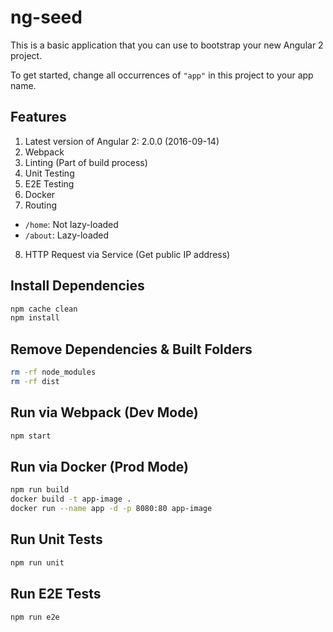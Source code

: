 # ng-seed

This is a basic application that you can use to bootstrap your new Angular 2 project.

To get started, change all occurrences of `"app"` in this project to your app name.

## Features

1. Latest version of Angular 2: 2.0.0 (2016-09-14)
2. Webpack
3. Linting (Part of build process)
4. Unit Testing
5. E2E Testing
6. Docker
7. Routing
  - `/home`:  Not lazy-loaded
  - `/about`: Lazy-loaded
8. HTTP Request via Service (Get public IP address)

## Install Dependencies

```bash
npm cache clean
npm install
```

## Remove Dependencies & Built Folders

```bash
rm -rf node_modules
rm -rf dist
```

## Run via Webpack (Dev Mode)

```bash
npm start
```

## Run via Docker (Prod Mode)

```bash
npm run build
docker build -t app-image .
docker run --name app -d -p 8080:80 app-image
```

## Run Unit Tests

```bash
npm run unit
```

## Run E2E Tests

```bash
npm run e2e
```
